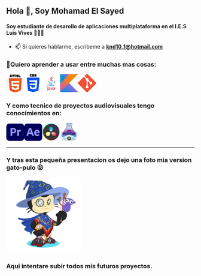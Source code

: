 ## Hola 👋, Soy Mohamad El Sayed  
#### Soy estudiante de desarollo de aplicaciones multiplataforma en el I.E.S Luis Vives  📖👨‍💻

- 📫 Si quieres hablarme, escríbeme a **knd10_1@hotmail.com**

### 🌱Quiero aprender a usar entre muchas mas cosas:
<img src="https://github.com/Nose01/Mohamad-El-Sayed/blob/main/img/HTML.png?raw=true" width="48"><img src="https://github.com/Nose01/Mohamad-El-Sayed/blob/main/img/CSS.png?raw=true" width="48"><img src="https://github.com/Nose01/Mohamad-El-Sayed/blob/main/img/Java.png?raw=true" width="48"><img src="https://github.com/Nose01/Mohamad-El-Sayed/blob/main/img/Kotlin.png?raw=true" width="48"><img src="https://github.com/Nose01/Mohamad-El-Sayed/blob/main/img/Git.png?raw=true" width="48">
### Y como tecnico de proyectos audiovisuales tengo conocimientos en:

<img src="https://github.com/Nose01/Mohamad-El-Sayed/blob/main/img/premieree.png?raw=true" width="48"><img src="https://github.com/Nose01/Mohamad-El-Sayed/blob/main/img/afterEffects.png?raw=true" width="48"><img src="https://github.com/Nose01/Mohamad-El-Sayed/blob/main/img/DaVinci_Resolveg.png?raw=true" width="48"><img src="https://github.com/Nose01/Mohamad-El-Sayed/blob/main/img/qlab.png?raw=true" width="48">

---


### Y tras esta pequeña presentacion os dejo una foto mia version gato-pulo 😜
<img src="https://github.com/Nose01/Mohamad-El-Sayed/blob/main/img/octocat.png?raw=true" width="200">


### Aqui intentare subir todos mis futuros proyectos.
